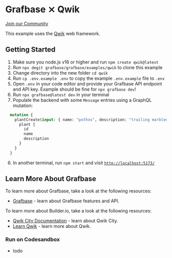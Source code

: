 # Grafbase ⨯ Qwik

[Join our Community](https://grafbase.com/community)


This example uses the [Qwik](https://qwik.builder.io/docs/getting-started) web framework.

## Getting Started

1. Make sure you node.js v16 or higher and run `npm create qwik@latest`
2. Run `npx degit grafbase/grafbase/examples/qwik` to clone this example
3. Change directory into the new folder `cd qwik`
4. Run `cp .env.example .env` to copy the example `.env.example` file to `.env`
5. Open `.env` in your code editor and provide your Grafbase API endpoint and API key. Example should be fine for `npx grafbase dev`!
6. Run `npx grafbase@latest dev` in your terminal
7. Populate the backend with some `Message` entries using a GraphQL mutation:

```graphql
  mutation {
    plantCreate(input: { name: "pothos", description: "trailing marbled leaves" }) {
      plant {
        id
        name
        description
      }
    }
  }
```

6. In another terminal, run `npm start` and visit [`http://localhost:5173/`](http://localhost:5173/)

## Learn More About Grafbase

To learn more about Grafbase, take a look at the following resources:

- [Grafbase](https://grafbase.com/) - learn about Grafbase features and API.

To learn more about Builder.io, take a look at the following resources:

- [Qwik City Documentation](https://qwik.builder.io/qwikcity/overview/) - learn about Qwik City.
- [Learn Qwik](https://qwik.builder.io/docs/overview/) - learn more about Qwik.

### Run on Codesandbox

- todo